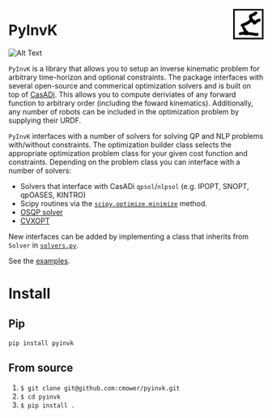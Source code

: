 <p align="center">
  <img src="doc/logo.png" width="60" align="right">
</p>

# PyInvK

![Alt Text](https://raw.githubusercontent.com/cmower/pyinvk/master/fig8.gif)

`PyInvK` is a library that allows you to setup an inverse kinematic problem for arbitrary time-horizon and optional constraints.
The package interfaces with several open-source and commerical optimization solvers and is built on top of [CasADi](https://web.casadi.org/).
This allows you to compute deriviates of any forward function to arbitrary order (including the foward kinematics).
Additionally, any number of robots can be included in the optimization problem by supplying their URDF.

`PyInvK` interfaces with a number of solvers for solving QP and NLP problems with/without constraints.
The optimization builder class selects the appropriate optimization problem class for your given cost function and constraints.
Depending on the problem class you can interface with a number of solvers:
- Solvers that interface with CasADi `qpsol`/`nlpsol` (e.g. IPOPT, SNOPT, qpOASES, KINTRO)
- Scipy routines via the [`scipy.optimize.minimize`](https://docs.scipy.org/doc/scipy/reference/generated/scipy.optimize.minimize.html) method.
- [OSQP solver](https://osqp.org/)
- [CVXOPT](https://cvxopt.org/index.html)

New interfaces can be added by implementing a class that inherits from `Solver` in [`solvers.py`](https://github.com/cmower/pyinvk/blob/master/pyinvk/solver.py).

See the [examples](https://github.com/cmower/pyinvk/tree/master/example).

# Install

## Pip

```
pip install pyinvk
```

## From source

1. `$ git clone git@github.com:cmower/pyinvk.git`
2. `$ cd pyinvk`
3. `$ pip install .`
